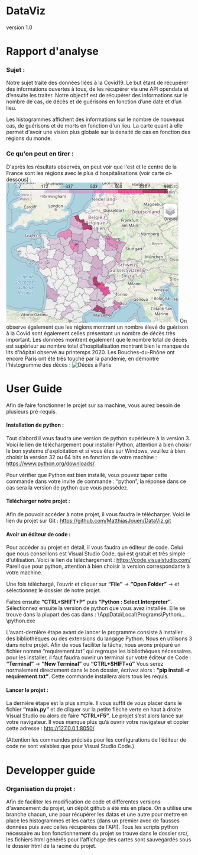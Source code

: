 # DataViz

version 1.0
#                                                                           Rapport d'analyse

### Sujet : 
Notre sujet traite des données liées à la Covid19. 
Le but étant de récupérer des informations ouvertes à tous, de les récupérer via une API opendata et d’ensuite les traiter.
Notre objectif est de récupérer des informations sur le nombre de cas, de décès et de guérisons en fonction d’une date et d’un lieu.

Les histogrammes affichent des informations sur le nombre de nouveaux cas, de guérisons et de morts en fonction d'un lieu.
La carte quant à elle permet d'avoir une vision plus globale sur la densité de cas en fonction des régions du monde.

### Ce qu'on peut en tirer :

D'après les résultats observés, on peut voir que l'est et le centre de la France sont les régions avec le plus d'hospitalisations (voir carte ci-dessous) : 
![Carte France Hospi](/images/france_hospi.png)
On observe également que les régions montrant un nombre élevé de guérison à la Covid sont également celles présentant un nombre de décès très important. Les données montrent également que le nombre total de décès est supérieur au nombre total d'hospitalisation montrant bien le manque de lits d'hôpital observé au printemps 2020.
Les Bouches-du-Rhône ont encore Paris ont été très touché par la pandémie, en démontre l'histogramme des décès :
![Décès à Paris](https://github.com/MatthiasJouen/DataViz/tree/main/images/paris_deces.PNG?raw=true)



#                                                                           User Guide

Afin de faire fonctionner le projet sur sa machine, vous aurez besoin de plusieurs pré-requis.

#### Installation de python :
Tout d’abord il vous faudra une version de python supérieure à la version 3.
Voici le lien de téléchargement pour installer Python, attention à bien choisir le bon système d'exploitation et si vous êtes sur Windows, veuillez à bien choisir la version 32 ou 64 bits en fonction de votre machine : <https://www.python.org/downloads/>

Pour vérifier que Python est bien installé, vous pouvez taper cette commande dans votre invite de commande : “python”, la réponse dans ce cas sera la version de python que vous possédez.

#### Télécharger notre projet :
Afin de pouvoir accéder à notre projet, il vous faudra le télécharger. Voici le lien du projet sur Git : https://github.com/MatthiasJouen/DataViz.git

#### Avoir un éditeur de code :
Pour accéder au projet en détail, il vous faudra un éditeur de code. Celui que nous conseillons est Visual Studio Code, qui est gratuit et très simple d'utilisation. Voici le lien de téléchargement : <https://code.visualstudio.com/>
Pareil que pour python, attention à bien choisir la version correspondante à votre machine.

Une fois téléchargé, l’ouvrir et cliquer sur **“File”** → **“Open Folder”** → et sélectionnez le dossier de notre projet.

Faites ensuite **“CTRL+SHIFT+P”** puis **“Python : Select Interpreter”**. Sélectionnez ensuite la version de python que vous avez installée. Elle se trouve dans la plupart des cas dans : \AppData\Local\Programs\Python\…\python.exe 

L’avant-dernière étape avant de lancer le programme consiste à installer des bibliothèques ou des extensions du langage Python. Nous en utilisons 3 dans notre projet. Afin de vous faciliter la tâche, nous avons préparé un fichier nommé “requirement.txt” qui regroupe les bibliothèques nécessaires. 
pour les installer, il faut faudra ouvrir un terminal sur votre éditeur de Code : **“Terminal”** → **“New Terminal”** ou **“CTRL+SHIFT+ù”**
Vous serez normalement directement dans le bon dossier, écrivez alors :
 **“pip install -r requirement.txt”**. 
Cette commande installera alors tous les requis. 

#### Lancer le projet :
La dernière étape est la plus simple. Il vous suffit de vous placer dans le fichier **“main.py”** et de cliquer sur la petite flèche verte en haut à droite Visual Studio ou alors de faire **“CTRL+F5”**. Le projet s’est alors lancé sur votre navigateur.
Il vous manque plus qu’à ouvrir votre navigateur et copier cette adresse : <http://127.0.0.1:8050/>



(Attention les commandes précisés pour les configurations de l’éditeur de code ne sont valables que pour Visual Studio Code.)

#                                                                           Developper guide

### Organisation du projet :
Afin de faciliter les modification de code et différentes versions d'avancement du projet, un dépôt github a été mis en place. On a utilisé une branche chacun, une pour récupérer les datas et une autre pour mettre en place les histogrammes et les cartes (dans un premier avec de fausses données puis avec celles récupérées de l'API).
Tous les scripts python nécessaire au bon fonctionnement du projet se trouve dans le dossier src/, les fichiers html générés pour l'affichage des cartes sont sauvegardés sous le dossier html de la racine du projet.
#
